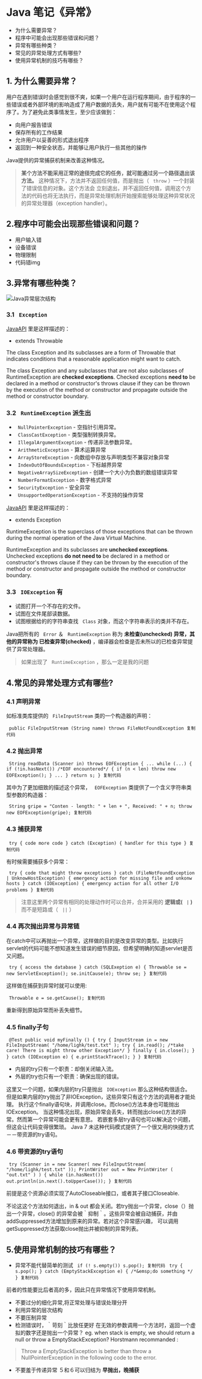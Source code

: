 # Java 笔记《异常》 #

* 为什么需要异常？
* 程序中可能会出现那些错误和问题？
* 异常有哪些种类？
* 常见的异常处理方式有哪些?
* 使用异常机制的技巧有哪些？

## 1. 为什么需要异常？ ##

用户在遇到错误时会感觉到很不爽，如果一个用户在运行程序期间，由于程序的一些错误或者外部环境的影响造成了用户数据的丢失，用户就有可能不在使用这个程序了。为了避免此类事情发生，至少应该做到：

* 向用户报告错误
* 保存所有的工作结果
* 允许用户以妥善的形式退出程序
* 返回到一种安全状态，并能够让用户执行一些其他的操作

Java提供的异常捕获机制来改善这种情况。

> 
> 
> 
> **某个方法不能采用正常的途径完成它的任务，就可能通过另一个路径退出该方法。** 这种情况下，方法并不返回任何值，而是抛出（ ` throw` ）一个封装了错误信息的对象。这个方法会
> 立刻退出，并不返回任何值，调用这个方法的代码也将无法执行，而是异常处理机制开始搜索能够处理这种异常状况的异常处理器（exception
> handler）。
> 
> 

## 2.程序中可能会出现那些错误和问题？ ##

* 用户输入错
* 设备错误
* 物理限制
* 代码错img

## 3.异常有哪些种类？ ##

![Java异常层次结构](https://user-gold-cdn.xitu.io/2019/4/3/169e346364d99a5e?imageView2/0/w/1280/h/960/ignore-error/1)

### 3.1 ` Exception` ###

[JavaAPI]( https://link.juejin.im?target=http%3A%2F%2Fdocs.oracle.com%2Fjavase%2F8%2Fdocs%2Fapi%2F ) 里是这样描述的：

* extends Throwable

The class Exception and its subclasses are a form of Throwable that indicates conditions that a reasonable application might want to catch.

The class Exception and any subclasses that are not also subclasses of RuntimeException are **checked exceptions**. Checked exceptions **need to** be declared in a method or constructor's throws clause if they can be thrown by the execution of the method or constructor and propagate outside the method or constructor boundary.

### 3.2 ` RuntimeException` 派生出 ###

* ` NullPointerException` - 空指针引用异常。
* ` ClassCastException` - 类型强制转换异常。
* ` IllegalArgumentException` - 传递非法参数异常。
* ` ArithmeticException` - 算术运算异常
* ` ArrayStoreException` - 向数组中存放与声明类型不兼容对象异常
* ` IndexOutOfBoundsException` - 下标越界异常
* ` NegativeArraySizeException` - 创建一个大小为负数的数组错误异常
* ` NumberFormatException` - 数字格式异常
* ` SecurityException` - 安全异常
* ` UnsupportedOperationException` - 不支持的操作异常

[JavaAPI]( https://link.juejin.im?target=https%3A%2F%2Fdocs.oracle.com%2Fjavase%2F8%2Fdocs%2Fapi%2F ) 里是这样描述的：

* extends Exception

RuntimeException is the superclass of those exceptions that can be thrown during the normal operation of the Java Virtual Machine.

RuntimeException and its subclasses are **unchecked exceptions**. Unchecked exceptions **do not need to** be declared in a method or constructor's throws clause if they can be thrown by the execution of the method or constructor and propagate outside the method or constructor boundary.

### 3.3 ` IOException` 有 ###

* 试图打开一个不存在的文件。
* 试图在文件尾部读数据。
* 试图根据给的的字符串查找 ` Class` 对象，而这个字符串表示的类并不存在。

Java把所有的 ` Error` ＆ ` RuntimeException` 称为 **未检查(unchecked) **异常，其他的异常称为** 已检查异常(checked)** ，编译器会检查是否未所以的已检查异常提供了异常处理器。

> 
> 
> 
> 如果出现了 ` RuntimeException` ，那么一定是我的问题
> 
> 

## 4.常见的异常处理方式有哪些? ##

### 4.1 声明异常 ###

如标准类库提供的 ` FileInputStream` 类的一个构造器的声明：

` public FileInputStream (String name) throws FileNotFoundException 复制代码`

### 4.2 抛出异常 ###

` String readData (Scanner in) throws EOFException { ... while (...) { if (!in.hasNext()) /*EOF encountered*/ { if (n < len) throw new EOFException(); } ... } return s; } 复制代码`

其中为了更加细致的描述这个异常， ` EOFException` 类提供了一个含义字符串类型参数的构造器：

` String gripe = "Conten - length: " + len + ", Received: " + n; throw new EOFException(gripe); 复制代码`

### 4.3 捕获异常 ###

` try { code more code } catch (Exception) { handler for this type } 复制代码`

有时候需要捕获多个异常：

` try { code that might throw exceptions } catch (FileNotFoundException | UnknowHostException) { emergency action for missing file and unkonw hosts } catch (IOException) { emergency action for all other I/O problems } 复制代码`
> 
> 
> 
> 
> 注意这里两个异常有相同的处理动作时可以合并，合并采用的 **逻辑或( ` |` )** 而不是短路或（ ` ||` ）
> 
> 

### 4.4 再次抛出异常与异常链 ###

在catch中可以再抛出一个异常，这样做的目的是改变异常的类型。比如执行servlet的代码可能不想知道发生错误的细节原因，但希望明确的知道servlet是否又问题。

` try { access the database } catch (SQLExeption e) { Throwable se = new ServletException(); se.initCause(e); throw se; } 复制代码`

这样做在捕获到异常时就可以使用:

` Throwable e = se.getCause(); 复制代码`

重新得到原始异常而补丢失细节。

### 4.5 finally子句 ###

` @Test public void myFinally () { try { InputStream in = new FileInputStream( "/home/lighk/test.txt" ); try { in.read(); /*take care! There is might throw other Exception*/ } finally { in.close(); } } catch (IOException e) { e.printStackTrace(); } } 复制代码`

* 内层的try只有一个职责：却倒关闭输入流。
* 外层的try也只有一个职责：确保出现的错误。

这里又一个问题，如果内层的try只是抛出 ` IOException` 那么这种结构很适合。 但是如果内层的try抛出了非IOException，这些异常只有这个方法的调用者才能处理。 执行这个finally语句块，并调用close。而close()方法本身也可能抛出IOException。 当这种情况出现，原始异常会丢失，转而抛出close()方法的异常。然而第一个异常可能会更有意思。 若嵌套多层try语句也可以解决这个问题，但这会让代码变得很繁琐。 Java 7 未这种代码模式提供了一个很又用的快捷方式－－带资源的try语句。

### 4.6 带资源的try语句 ###

` try (Scanner in = new Scanner( new FileInputStream( "/home/lighk/test.txt" )); PrintWriter out = New PrintWriter ( "out.txt" ) ) { while (in.hasNext()) out.println(in.next().toUpperCase()); } 复制代码`

前提是这个资源必须实现了AutoCloseable接口，或者其子接口Closeable.

不论这这个方法如何退出，in & out 都会关闭。若try抛出一个异常，close（）抛出一个异常，close() 的异常会被｀抑制｀。这些异常会被自动捕获，并由addSuppressed方法增加到原来的异常。若对这个异常感兴趣， 可以调用getSuppressed方法获取close抛出并被抑制的异常列表。

## 5.使用异常机制的技巧有哪些？ ##

* 异常不能代替简单的测试
` if (! s.empty()) s.pop(); 复制代码` ` try { s.pop(); } catch (EmptyStackException e) { /*&emsp;do something */ } 复制代码`

前者的性能要比后者高的多，因此只在异常情况下使用异常机制。

* 不要过分的细化异常,将正常处理与错误处理分开
* 利用异常的层次结构
* 不要压制异常
* 检测错误时，｀苛刻｀比放任更好 在无效的参数调用一个方法时，返回一个虚拟的数字还是抛出一个异常？ eg. when stack is empty, we should return a null or throw a EmptyStackException? Horstmann recommanded :

> 
> 
> 
> Throw a EmptyStackException is better than throw a NullPointerException in
> the following code to the error.
> 
> 

* 不要羞于传递异常 ５和６可以归结为 **早抛出，晚捕获**